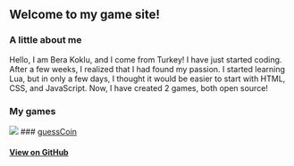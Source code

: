 ## Welcome to my game site!

### A little about me
Hello, I am Bera Koklu, and I come from Turkey! I have just started coding. After a few weeks, I realized that I had found my passion. I started learning Lua, but in only a few days, I thought it would be easier to start with HTML, CSS, and JavaScript. Now, I have created 2 games, both open source!

### My games

![](https://user-images.githubusercontent.com/52800665/61840334-ccf0c200-ae5e-11e9-9edb-111573d1358d.png) ### [guessCoin](https://bkoklu001.github.io/guesscoin/)
#### [View on GitHub](https://github.com/bkoklu001/guesscoin)
